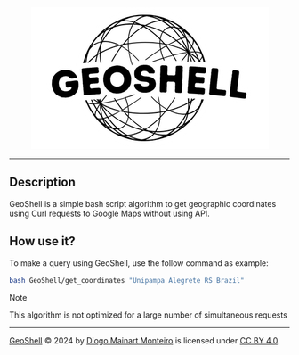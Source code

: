 <div align="center">
  <img src="assets/img/logo.png"/>
</div>

<hr>


## Description
GeoShell is a simple bash script algorithm to get geographic coordinates using Curl requests to Google Maps without using API.  


## How use it?
To make a query using GeoShell, use the follow command as example:
```bash
bash GeoShell/get_coordinates "Unipampa Alegrete RS Brazil"
```

> [!NOTE]
> This algorithm is not optimized for a large number of simultaneous requests

<hr>

[GeoShell](https://github.com/diogo2m/geoshell) © 2024 by [Diogo Mainart Monteiro](https://github.com/diogo2m) is licensed under [CC BY 4.0](https://creativecommons.org/licenses/by/4.0/?ref=chooser-v1).
